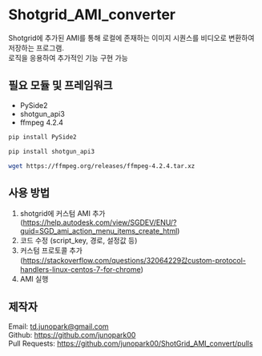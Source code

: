 # Shotgrid_AMI_converter

Shotgrid에 추가된 AMI를 통해 로컬에 존재하는 이미지 시퀀스를 비디오로 변환하여 저장하는 프로그램.
<br>
로직을 응용하여 추가적인 기능 구현 가능

## 필요 모듈 및 프레임워크

- PySide2
- shotgun_api3
- ffmpeg 4.2.4

```bash
pip install PySide2
```
```bash
pip install shotgun_api3
```
```bash
wget https://ffmpeg.org/releases/ffmpeg-4.2.4.tar.xz
```


## 사용 방법

1. shotgrid에 커스텀 AMI 추가<br>(https://help.autodesk.com/view/SGDEV/ENU/?guid=SGD_ami_action_menu_items_create_html)
2. 코드 수정 (script_key, 경로, 설정값 등)
3. 커스텀 프로토콜 추가<br>(https://stackoverflow.com/questions/32064229값custom-protocol-handlers-linux-centos-7-for-chrome)
4. AMI 실행


## 제작자
Email: td.junopark@gmail.com<br>
Github: https://github.com/junopark00<br>
Pull Requests: https://github.com/junopark00/ShotGrid_AMI_convert/pulls
